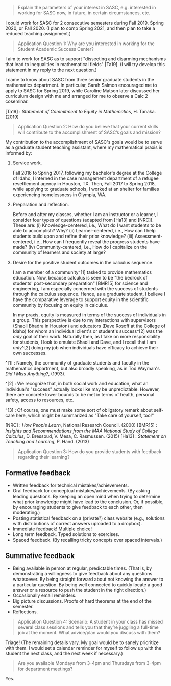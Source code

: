 > Explain the parameters of your interest in SASC, e.g. interested in working for SASC now, in future, in certain circumstances, etc.

I could work for SASC for 2 consecutive semesters during Fall 2019, Spring 2020, or Fall 2020. (I plan to comp Spring 2021, and then plan to take a reduced teaching assignment.) 

> Application Question 1:  Why are you interested in working for the Student Academic Success Center?

I aim to work for SASC as to support "dissecting and disarming mechanisms that lead to inequalities in mathematical fields" [Ta19]. (I will try develop this statement in my reply to the next question.)

I came to know about SASC from three senior graduate students in the mathematics department. In particular, Sarah Salmon encouraged me to apply to SASC for Spring 2019, while Caroline Matson later discussed her curriculum design with me and arranged for me to observe a Calc 2 coseminar. 

[Ta19] : *Statement of Commitment to Equity in Mathematics*, H. Tanaka. (2019)

> Application Question 2: How do you believe that your current skills will contribute to the accomplishment of SASC’s goals and mission? 

My contribution to the accomplishment of SASC's goals would be to serve as a graduate student teaching assistant, where my mathematical praxis is informed by:

1. Service work. 

    Fall 2016 to Spring 2017, following my bachelor's degree at the College of Idaho, I interned in the case management department of a refugee resettlement agency in Houston, TX. Then, Fall 2017 to Spring 2018, while applying to graduate schools, I worked at an shelter for families experiencing homelessness in Olympia, WA. 

2. Preparation and reflection. 
    
    Before and after my classes, whether I am an instructor or a learner, I consider four types of questions (adapted from [Ha13] and [NRC]). These are: (i) Knowledge-centered, i.e., What do I want students to be able to accomplish? Why? (ii) Learner-centered, i.e., How can I help students build upon and refine their prior knowledge? (iii) Assessment-centered, i.e., How can I frequently reveal the progress students have made? (iv) Community-centered, i.e., How do I capitalize on the community of learners and society at large?

3. Desire for the positive student outcomes in the calculus sequence. 

    I am a member of a community^[1] tasked to provide mathematics education. Now, because calculus is seen to be "the bedrock of students' post-secondary preparation" [BMR15] for science and engineering, I am especially concerned with the success of students through the calculus sequence. Hence, as a graduate student, I believe I have the comparative leverage to support equity in the scientific community by focusing on equity in calculus. 

    In my praxis, equity is measured in terms of the success of individuals in a group. This perspective is due to my interactions with supervisors (Shaoli Bhadra in Houston) and educators (Dave Rosoff at the College of Idaho) for whom an individual client's or student's success^[2] was the *only* goal of their work. Naturally then, as I take on more responsibility for students, I look to emulate Shaoli and Dave, and I recall that I am *only*^[2] doing my job when individuals have efficacy to achieve their own successes. 

^[1] : Namely, the community of graduate students and faculty in the mathematics department, but also broadly speaking, as in Tod Wayman's *Did I Miss Anything?*, (1993).

^[2] : We recognize that, in both social work and education, what an individual's "success" actually looks like may be unpredictable. However, there are concrete lower bounds to be met in terms of health, personal safety, access to resources, etc.

^[3] : Of course, one must make some sort of obligatory remark about self-care here, which might be summarized as "Take care of yourself, too!"

[NRC] : *How People Learn*, National Research Council. (2000)
[BMR15] : *Insights and Recommendations from the MAA National Study of College Calculus*, D. Bressoud, V. Mesa, C. Rasmussen. (2015)
[Ha13] : *Statement on Teaching and Learning*, P. Hand. (2013)

> Application Question 3: How do you provide students with feedback regarding their learning?

## Formative feedback

- Written feedback for technical mistakes/achievements.
- Oral feedback for conceptual mistakes/achievements. (By asking leading questions. By keeping an open mind when trying to determine what prior knowledge might have lead to the conclusion. Or, if possible, by encouraging students to give feedback to each other, then moderating.)
- Posting statistical feedback on a (private?) class website (e.g., solutions with distributions of correct answers uploaded to a dropbox).
- Immediate feedback! Multiple choice!
- Long term feedback. Typed solutions to exercises.
- Spaced feedback. (By recalling tricky concepts over spaced intervals.)

## Summative feedback 

- Being available in person at regular, predictable times. (That is, by demonstrating a willingness to give feedback about any questions whatsoever. By being straight forward about not knowing the answer to a particular question. By being well connected to quickly locate a good answer or a resource to push the student in the right direction.)
- Occasionally email reminders.
- Big picture discussions. Proofs of hard theorems at the end of the semester. 
- Reflections.

> Application Question 4:  Scenario: A student in your class has missed several class sessions and tells you that they’re juggling a full-time job at the moment. What advice/plan would you discuss with them? 

Triage! (The remaining details vary. My goal would be to sanely prioritize with them. I would set a calendar reminder for myself to follow up with the student the next class, and the next week if necessary.)

> Are you available Mondays from 3-4pm and Thursdays from 3-4pm for department meetings?

Yes.
